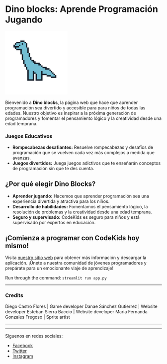 # **Dino blocks: Aprende Programación Jugando**

<img src="resources/dinoIcon.png" alt="drawing" width="200"/>

Bienvenido a **Dino blocks**, la página web que hace que aprender programación sea divertido y accesible para para niños de todas las edades. Nuestro objetivo es inspirar a la próxima generación de programadores y fomentar el pensamiento lógico y la creatividad desde una edad temprana.



### **Juegos Educativos**
- **Rompecabezas desafiantes:** Resuelve rompecabezas y desafíos de programación que se vuelven cada vez más complejos a medida que avanzas.
- **Juegos divertidos:** Juega juegos adictivos que te enseñarán conceptos de programación sin que te des cuenta.

## **¿Por qué elegir Dino Blocks?**
- **Aprender jugando:** Hacemos que aprender programación sea una experiencia divertida y atractiva para los niños.
- **Desarrollo de habilidades:** Fomentamos el pensamiento lógico, la resolución de problemas y la creatividad desde una edad temprana.
- **Seguro y supervisado:** CodeKids es seguro para niños y está supervisado por expertos en educación.

## **¡Comienza a programar con CodeKids hoy mismo!**
Visita [nuestro sitio web](https://www.codekids.com) para obtener más información y descargar la aplicación. ¡Únete a nuestra comunidad de jóvenes programadores y prepárate para un emocionante viaje de aprendizaje!


Run through the command: `streamlit run app.py` <br>



------------
### Credits
Diego Castro Flores	 | Game developer
Danae Sánchez Gutierrez	| Website developer
Esteban Sierra Baccio | Website developer
Maria Fernanda Gonzales Fregoso | Sprite artist

------








---

Síguenos en redes sociales:
- [Facebook](https://www.facebook.com/CodeKidsApp)
- [Twitter](https://twitter.com/CodeKidsApp)
- [Instagram](https://www.instagram.com/CodeKidsApp)
